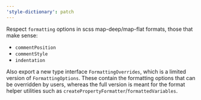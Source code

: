 ```yaml
---
'style-dictionary': patch
---
```


Respect `formatting` options in scss map-deep/map-flat formats, those that make sense:

- `commentPosition`
- `commentStyle`
- `indentation`

Also export a new type interface `FormattingOverrides`, which is a limited version of `FormattingOptions`.
These contain the formatting options that can be overridden by users, whereas the full version is meant for the format helper utilities such as `createPropertyFormatter`/`formattedVariables`.
